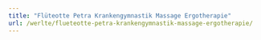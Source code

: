 ```yaml
---
title: "Flüteotte Petra Krankengymnastik Massage Ergotherapie"
url: /werlte/flueteotte-petra-krankengymnastik-massage-ergotherapie/
---
```

